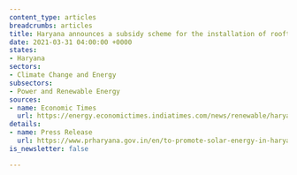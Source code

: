 ```yaml
---
content_type: articles
breadcrumbs: articles
title: Haryana announces a subsidy scheme for the installation of rooftop solar
date: 2021-03-31 04:00:00 +0000
states:
- Haryana
sectors:
- Climate Change and Energy
subsectors:
- Power and Renewable Energy
sources:
- name: Economic Times
  url: https://energy.economictimes.indiatimes.com/news/renewable/haryana-announces-subsidy-on-rooftop-solar-power-plants/81698922
details:
- name: Press Release
  url: https://www.prharyana.gov.in/en/to-promote-solar-energy-in-haryana-the-dakshin-haryana-bijli-vitaran-nigam-has-implemented-a-scheme
is_newsletter: false

---
```

